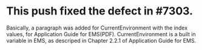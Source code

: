 # This push fixed the defect in #7303.
Basically, a paragraph was added for CurrentEnvironment with the index values, for Application Guide for EMS(PDF).
CurrentEnvironment is a built in variable in EMS, as descriped in Chapter 2.2.1 of Application Guide for EMS.
